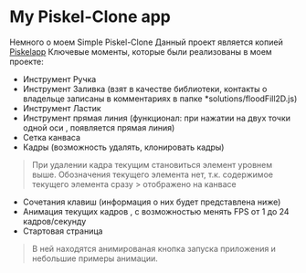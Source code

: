 # My Piskel-Clone app 
Немного о моем Simple Piskel-Clone
Данный проект является копией [Piskelapp](https://www.piskelapp.com/)
Ключевые моменты, которые были реализованы в моем проекте:
- Инструмент Ручка
- Инструмент Заливка (взят в качестве библиотеки, контакты о владельце записаны в комментариях в папке *solutions/floodFill2D.js)
- Инструмент Ластик
- Инструмент прямая линия (функционал: при нажатии на двух точки одной оси , появляется прямая линия)
- Сетка канваса
- Кадры (возможность удалять, клонировать кадры)
> При удалении кадра текущим становиться элемент уровнем выше. Обозначения текущего элемента нет, т.к. содержимое текущего элемента сразу > отображено на канвасе
- Сочетания клавиш (информация о них будет представлена ниже)
- Анимация текущих кадров , с возможностью менять FPS от 1 до 24 кадров/секунду
- Стартовая страница 
> В ней находятся анимированая кнопка запуска приложения и небольшие примеры анимации.
